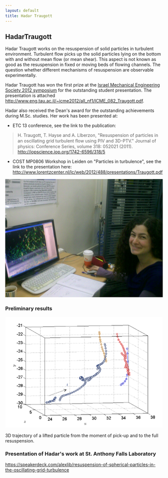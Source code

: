 ```yaml
---
layout: default
title: Hadar Traugott
---
```


## HadarTraugott

Hadar Traugott works on the resuspension of solid particles in turbulent environment. Turbulent flow picks up the solid particles lying on the bottom with and without mean flow (or mean shear). This aspect is not known as good as the resuspension in fixed or moving beds of flowing channels. The question whether different mechanisms of resuspension are observable experimentally. 

Hadar Traugott has won the first prize at the [Israel Mechanical Engineering Society 2012 symposium](http://www.icme2012.org.il/) for the outstanding student presentation. The presentation is attached  <http://www.eng.tau.ac.il/~icme2012/all_nf1/ICME_082_Traugott.pdf>. 

Hadar also received the Dean's award for the outstanding achievements during M.Sc. studies. Her work has been presented at:

* ETC 13 conference, see the link to the publication:

> H. Traugott, T. Hayse and A. LIberzon, "Resuspension of particles in an oscillating grid turbulent ﬂow using PIV and 3D-PTV." Journal of physics: Conference Series, volume 318: 052021 (2011). <http://iopscience.iop.org/1742-6596/318/5>

* COST MP0806 Workshop in Leiden on "Particles in turbulence", see the link to the presentation here: <http://www.lorentzcenter.nl/lc/web/2012/488/presentations/Traugott.pdf>


![](../images/020320111917.jpg)



### Preliminary results

![](../images/traj19.png)

3D trajectory of a lifted particle from the moment of pick-up and to the full resuspension. 


### Presentation of Hadar's work at St. Anthony Falls Laboratory

<https://speakerdeck.com/alexlib/resuspension-of-spherical-particles-in-the-oscillating-grid-turbulence>
